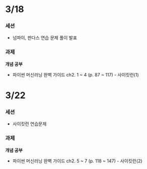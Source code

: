 # 3/18
### 세션
- 넘파이, 판다스 연습 문제 풀이 발표
  
### 과제
**개념 공부**
- 파이썬 머신러닝 완벽 가이드 ch2. 1 ~ 4 (p. 87 ~ 117) - 사이킷런(1)

# 3/22
### 세션
- 사이킷런 연습문제
  
### 과제
**개념 공부**
- 파이썬 머신러닝 완벽 가이드 ch2. 5 ~ 7 (p. 118 ~ 147) - 사이킷런(2)
